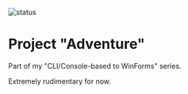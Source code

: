![status](https://img.shields.io/badge/status-WIP-ff0000?style=flat-square)

# Project "Adventure"

Part of my "CLI/Console-based to WinForms" series.

Extremely rudimentary for now.
